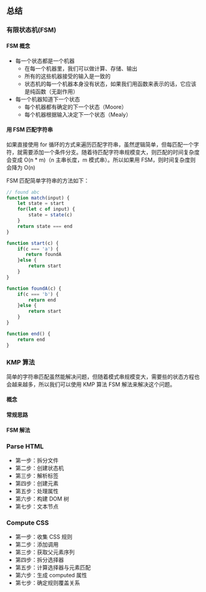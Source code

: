 ## 总结


### 有限状态机(FSM)

#### FSM 概念
- 每一个状态都是一个机器
  - 在每一个机器里，我们可以做计算、存储、输出
  - 所有的这些机器接受的输入是一致的
  - 状态机的每一个机器本身没有状态，如果我们用函数来表示的话，它应该是纯函数（无副作用）
- 每一个机器知道下一个状态
  - 每个机器都有确定的下一个状态（Moore）
  - 每个机器根据输入决定下一个状态（Mealy）

#### 用 FSM 匹配字符串
如果直接使用 for 循环的方式来遍历匹配字符串，虽然逻辑简单，但每匹配一个字符，就需要添加一个条件分支。随着待匹配字符串规模变大，则匹配的时间复杂度会变成 O(n * m)（n 主串长度，m 模式串）。所以如果用 FSM，则时间复杂度则会降为 O(n)

FSM 匹配简单字符串的方法如下：
```js
// found abc
function match(input) {
    let state = start
    for(let c of input) {
        state = state(c)
    }
    return state === end
}

function start(c) {
    if(c === 'a') {
       return foundA 
    }else {
        return start
    }
}

function foundA(c) {
    if(c === 'b') {
        return end
    }else {
        return start
    }
}

function end() {
    return end
}
```

### KMP 算法
简单的字符串匹配虽然能解决问题，但随着模式串规模变大，需要些的状态方程也会越来越多，所以我们可以使用 KMP 算法 FSM 解法来解决这个问题。

#### 概念
#### 常规思路
#### FSM 解法


### Parse HTML
- 第一步：拆分文件
- 第二步：创建状态机
- 第三步：解析标签
- 第四步：创建元素
- 第五步：处理属性
- 第六步：构建 DOM 树
- 第七步：文本节点

### Compute CSS
- 第一步：收集 CSS 规则
- 第二步：添加调用
- 第三步：获取父元素序列
- 第四步：拆分选择器
- 第五步：计算选择器与元素匹配
- 第六步：生成 computed 属性
- 第七步：确定规则覆盖关系

